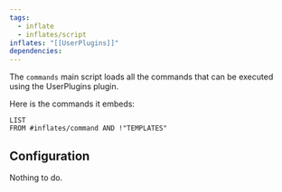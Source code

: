 ```yaml
---
tags:
  - inflate
  - inflates/script
inflates: "[[UserPlugins]]"
dependencies:
---
```


The `commands` main script loads all the commands that can be executed using the UserPlugins plugin.

Here is the commands it embeds:
```dataview
LIST 
FROM #inflates/command AND !"TEMPLATES" 
```
## Configuration

Nothing to do.

